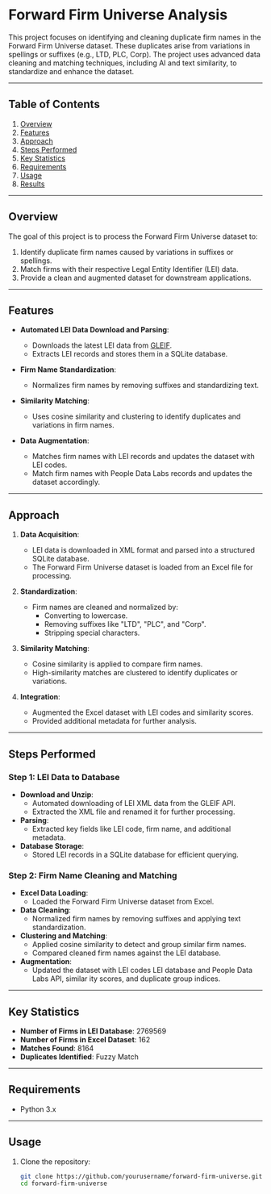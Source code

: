 # Forward Firm Universe Analysis

This project focuses on identifying and cleaning duplicate firm names in the Forward Firm Universe dataset. These duplicates arise from variations in spellings or suffixes (e.g., LTD, PLC, Corp). The project uses advanced data cleaning and matching techniques, including AI and text similarity, to standardize and enhance the dataset.

---

## Table of Contents

1. [Overview](#overview)
2. [Features](#features)
3. [Approach](#approach)
4. [Steps Performed](#steps-performed)
5. [Key Statistics](#key-statistics)
6. [Requirements](#requirements)
7. [Usage](#usage)
8. [Results](#results)

---

## Overview

The goal of this project is to process the Forward Firm Universe dataset to:
1. Identify duplicate firm names caused by variations in suffixes or spellings.
2. Match firms with their respective Legal Entity Identifier (LEI) data.
3. Provide a clean and augmented dataset for downstream applications.

---

## Features

- **Automated LEI Data Download and Parsing**:
  - Downloads the latest LEI data from [GLEIF](https://leidata.gleif.org).
  - Extracts LEI records and stores them in a SQLite database.

- **Firm Name Standardization**:
  - Normalizes firm names by removing suffixes and standardizing text.

- **Similarity Matching**:
  - Uses cosine similarity and clustering to identify duplicates and variations in firm names.

- **Data Augmentation**:
  - Matches firm names with LEI records and updates the dataset with LEI codes.
  - Match firm names with People Data Labs records and updates the dataset accordingly.

---

## Approach

1. **Data Acquisition**:
   - LEI data is downloaded in XML format and parsed into a structured SQLite database.
   - The Forward Firm Universe dataset is loaded from an Excel file for processing.

2. **Standardization**:
   - Firm names are cleaned and normalized by:
     - Converting to lowercase.
     - Removing suffixes like "LTD", "PLC", and "Corp".
     - Stripping special characters.

3. **Similarity Matching**:
   - Cosine similarity is applied to compare firm names.
   - High-similarity matches are clustered to identify duplicates or variations.

4. **Integration**:
   - Augmented the Excel dataset with LEI codes and similarity scores.
   - Provided additional metadata for further analysis.

---

## Steps Performed

### Step 1: LEI Data to Database
- **Download and Unzip**:
  - Automated downloading of LEI XML data from the GLEIF API.
  - Extracted the XML file and renamed it for further processing.
- **Parsing**:
  - Extracted key fields like LEI code, firm name, and additional metadata.
- **Database Storage**:
  - Stored LEI records in a SQLite database for efficient querying.

### Step 2: Firm Name Cleaning and Matching
- **Excel Data Loading**:
  - Loaded the Forward Firm Universe dataset from Excel.
- **Data Cleaning**:
  - Normalized firm names by removing suffixes and applying text standardization.
- **Clustering and Matching**:
  - Applied cosine similarity to detect and group similar firm names.
  - Compared cleaned firm names against the LEI database.
- **Augmentation**:
  - Updated the dataset with LEI codes LEI database and People Data Labs API, similar ity scores, and duplicate group indices.

---

## Key Statistics

- **Number of Firms in LEI Database**: 2769569
- **Number of Firms in Excel Dataset**: 162
- **Matches Found**: 8164
- **Duplicates Identified**: Fuzzy Match

---

## Requirements

- Python 3.x

---

## Usage

1. Clone the repository:
   ```bash
   git clone https://github.com/yourusername/forward-firm-universe.git
   cd forward-firm-universe